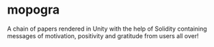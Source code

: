 # mopogra
A chain of papers rendered in Unity with the help of Solidity containing messages of motivation, positivity and gratitude from users all over!   
